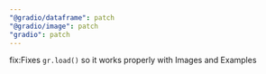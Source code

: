 ```yaml
---
"@gradio/dataframe": patch
"@gradio/image": patch
"gradio": patch
---
```


fix:Fixes `gr.load()` so it works properly with Images and Examples
